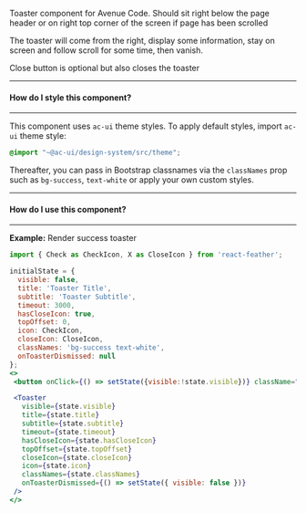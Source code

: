 Toaster component for Avenue Code.
Should sit right below the page header or
on right top corner of the screen if page has been scrolled

The toaster will come from the right, display some information,
stay on screen and follow scroll for some time, then vanish.

Close button is optional but also closes the toaster

___
#### **How do I style this component?**
___
This component uses `ac-ui` theme styles.
To apply default styles, import `ac-ui` theme style:
```scss
@import "~@ac-ui/design-system/src/theme";
```
  
Thereafter, you can pass in Bootstrap classnames via the `classNames` prop such as `bg-success`,
`text-white` or apply your own custom styles.
___
#### **How do I use this component?**
___
**Example:** Render success toaster
```jsx
import { Check as CheckIcon, X as CloseIcon } from 'react-feather';

initialState = {
  visible: false,
  title: 'Toaster Title',
  subtitle: 'Toaster Subtitle',
  timeout: 3000,
  hasCloseIcon: true,
  topOffset: 0,
  icon: CheckIcon,
  closeIcon: CloseIcon,
  classNames: 'bg-success text-white',
  onToasterDismissed: null
};
<>
 <button onClick={() => setState({visible:!state.visible})} className="btn btn-primary">Show Toaster</button>

 <Toaster 
   visible={state.visible}
   title={state.title}
   subtitle={state.subtitle}
   timeout={state.timeout}
   hasCloseIcon={state.hasCloseIcon}
   topOffset={state.topOffset}
   closeIcon={state.closeIcon}
   icon={state.icon}
   classNames={state.classNames}
   onToasterDismissed={() => setState({ visible: false })}
 />
</>
```
